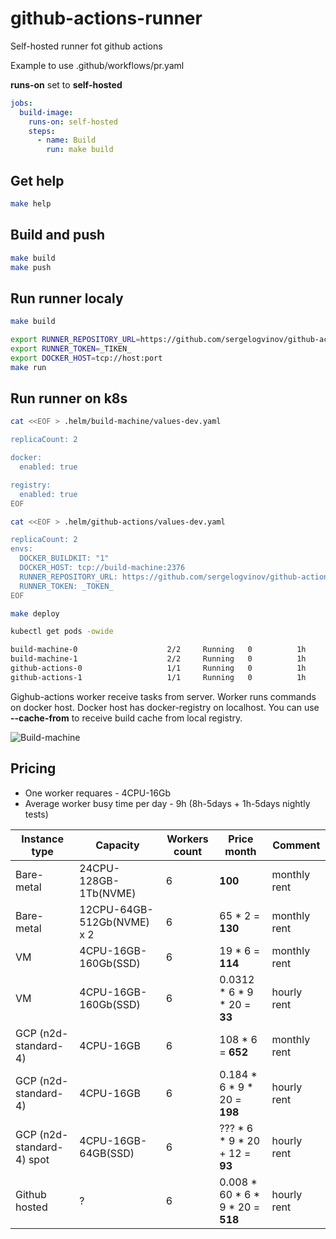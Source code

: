 # github-actions-runner

Self-hosted runner fot github actions

Example to use .github/workflows/pr.yaml

__runs-on__ set to __self-hosted__

```yaml
jobs:
  build-image:
    runs-on: self-hosted
    steps:
      - name: Build
        run: make build
```

## Get help

```bash
make help
```

## Build and push

```bash
make build
make push
```

## Run runner localy

```bash
make build

export RUNNER_REPOSITORY_URL=https://github.com/sergelogvinov/github-actions-runner
export RUNNER_TOKEN=_TIKEN_
export DOCKER_HOST=tcp://host:port
make run
```

## Run runner on k8s

```bash
cat <<EOF > .helm/build-machine/values-dev.yaml

replicaCount: 2

docker:
  enabled: true

registry:
  enabled: true
EOF

cat <<EOF > .helm/github-actions/values-dev.yaml

replicaCount: 2
envs:
  DOCKER_BUILDKIT: "1"
  DOCKER_HOST: tcp://build-machine:2376
  RUNNER_REPOSITORY_URL: https://github.com/sergelogvinov/github-actions-runner
  RUNNER_TOKEN: _TOKEN_
EOF

make deploy

kubectl get pods -owide

build-machine-0                    2/2     Running   0          1h     10.37.0.1    node-1    <none>           <none>
build-machine-1                    2/2     Running   0          1h     10.42.0.1    node-2    <none>           <none>
github-actions-0                   1/1     Running   0          1h     10.37.0.3    node-1    <none>           <none>
github-actions-1                   1/1     Running   0          1h     10.42.0.3    node-2    <none>           <none>
```

Gighub-actions worker receive tasks from server.
Worker runs commands on docker host.
Docker host has docker-registry on localhost.
You can use __--cache-from__ to receive build cache from local registry.

![Build-machine](docs/build–machine.svg)

## Pricing

* One worker requares - 4CPU-16Gb
* Average worker busy time per day - 9h (8h-5days + 1h-5days nightly tests)

| Instance type | Capacity | Workers count | Price month | Comment
|---|---|---|---|---|
| Bare-metal | 24CPU-128GB-1Tb(NVME)  | 6 | __100__ | monthly rent |
| Bare-metal | 12CPU-64GB-512Gb(NVME) x 2   | 6 | 65 * 2 = __130__ | monthly rent |
| VM         | 4CPU-16GB-160Gb(SSD)  | 6 | 19 * 6 = __114__ | monthly rent |
| VM                    | 4CPU-16GB-160Gb(SSD)  | 6 | 0.0312 * 6 * 9 * 20 = __33__ | hourly rent |
| GCP (n2d-standard-4)  | 4CPU-16GB        | 6 | 108 * 6 = __652__ | monthly rent |
| GCP (n2d-standard-4)  | 4CPU-16GB        | 6 | 0.184 * 6 * 9 * 20 = __198__ | hourly rent |
| GCP (n2d-standard-4) spot | 4CPU-16GB-64GB(SSD) | 6 | ??? * 6 * 9 * 20 + 12 = __93__ | hourly rent |
| Github hosted         | ? | 6 | 0.008 * 60 * 6 * 9 * 20 = __518__ | hourly rent |
